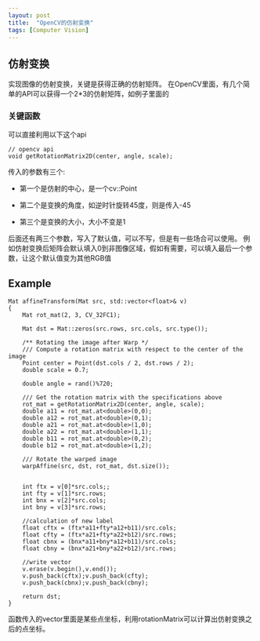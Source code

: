 ```yaml
---
layout: post
title:  "OpenCV的仿射变换"
tags: [Computer Vision]
---
```



## 仿射变换
实现图像的仿射变换，关键是获得正确的仿射矩阵。
在OpenCV里面，有几个简单的API可以获得一个2*3的仿射矩阵，如例子里面的


### 关键函数
可以直接利用以下这个api

```
// opencv api  
void getRotationMatrix2D(center, angle, scale);  
```

传入的参数有三个:

* 第一个是仿射的中心，是一个cv::Point

* 第二个是变换的角度，如逆时针旋转45度，则是传入-45

* 第三个是变换的大小，大小不变是1

后面还有两三个参数，写入了默认值，可以不写，但是有一些场合可以使用。
例如仿射变换后矩阵会默认填入0到非图像区域，假如有需要，可以填入最后一个参数，让这个默认值变为其他RGB值


## Example

```
Mat affineTransform(Mat src, std::vector<float>& v)
{
    Mat rot_mat(2, 3, CV_32FC1);

    Mat dst = Mat::zeros(src.rows, src.cols, src.type());

    /** Rotating the image after Warp */
    /// Compute a rotation matrix with respect to the center of the image
    Point center = Point(dst.cols / 2, dst.rows / 2);
    double scale = 0.7;

    double angle = rand()%720;

    /// Get the rotation matrix with the specifications above
    rot_mat = getRotationMatrix2D(center, angle, scale);
    double a11 = rot_mat.at<double>(0,0);
    double a12 = rot_mat.at<double>(0,1);
    double a21 = rot_mat.at<double>(1,0);
    double a22 = rot_mat.at<double>(1,1);
    double b11 = rot_mat.at<double>(0,2);
    double b12 = rot_mat.at<double>(1,2);
    
    /// Rotate the warped image
    warpAffine(src, dst, rot_mat, dst.size());


    int ftx = v[0]*src.cols;;
    int fty = v[1]*src.rows;
    int bnx = v[2]*src.cols;
    int bny = v[3]*src.rows;

    //calculation of new label
    float cftx = (ftx*a11+fty*a12+b11)/src.cols;
    float cfty = (ftx*a21+fty*a22+b12)/src.rows;
    float cbnx = (bnx*a11+bny*a12+b11)/src.cols;
    float cbny = (bnx*a21+bny*a22+b12)/src.rows;

    //write vector
    v.erase(v.begin(),v.end());
    v.push_back(cftx);v.push_back(cfty);
    v.push_back(cbnx);v.push_back(cbny);

    return dst;
}

```

函数传入的vector里面是某些点坐标，利用rotationMatrix可以计算出仿射变换之后的点坐标。